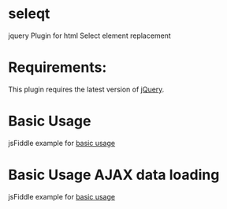 # seleqt
jquery Plugin for html Select element replacement

# Requirements:
This plugin requires the latest version of [jQuery](http://jquery.com/).

# Basic Usage
jsFiddle example for [basic usage](https://jsfiddle.net/miso25/75z2Ljyd/)

# Basic Usage AJAX data loading
jsFiddle example for [basic usage](https://jsfiddle.net/miso25/d1g5rch7/)
